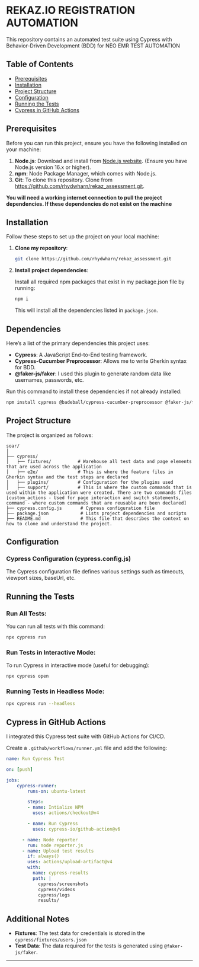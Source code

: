 
# REKAZ.IO REGISTRATION AUTOMATION

This repository contains an automated test suite using Cypress with Behavior-Driven Development (BDD) for NEO EMR TEST AUTOMATION

## Table of Contents
- [Prerequisites](#prerequisites)
- [Installation](#installation)
- [Project Structure](#project-structure)
- [Configuration](#configuration)
- [Running the Tests](#running-the-tests)
- [Cypress in GitHub Actions](#cypress-in-github-actions)

## Prerequisites

Before you can run this project, ensure you have the following installed on your machine:

1. **Node.js**: Download and install from [Node.js website](https://nodejs.org/en/). (Ensure you have Node.js version 16.x or higher).
2. **npm**: Node Package Manager, which comes with Node.js.
3. **Git**: To clone this repository. Clone from https://github.com/rhydwharn/rekaz_assessment.git.

**You will need a working internet connection to pull the project dependencies. If these dependencies do not exist on the machine**

## Installation

Follow these steps to set up the project on your local machine:

1. **Clone my repository**:

   ```bash
   git clone https://github.com/rhydwharn/rekaz_assessment.git
   ```

2. **Install project dependencies**:

   Install all required npm packages that exist in my package.json file by running:

   ```bash
   npm i
   ```

   This will install all the dependencies listed in `package.json`.

## Dependencies

Here’s a list of the primary dependencies this project uses:

- **Cypress**: A JavaScript End-to-End testing framework.
- **Cypress-Cucumber Preprocessor**: Allows me to write Gherkin syntax for BDD.
- **@faker-js/faker**: I used this plugin to generate random data like usernames, passwords, etc.
  
Run this command to install these dependencies if not already installed:

```bash
npm install cypress @badeball/cypress-cucumber-preprocessor @faker-js/faker multiple-cucumber-html-reporter moment
```

## Project Structure

The project is organized as follows:

```
soar/
│
├── cypress/
│   ├── fixtures/          # Warehouse all test data and page elements that are used across the application
│   ├── e2e/               # This is where the feature files in Gherkin syntax and the test steps are declared
│   ├── plugins/           # Configuration for the plugins used
│   ├── support/           # This is where the custom commands that is used within the application were created. There are two commands files [custom_actions - Used for page interaction and switch statements, command - where custom commands that are reusable are been declared]
├── cypress.config.js       # Cypress configuration file
├── package.json            # Lists project dependencies and scripts
├── README.md               # This file that describes the context on how to clone and understand the project.
```

## Configuration

### Cypress Configuration (cypress.config.js)

The Cypress configuration file defines various settings such as timeouts, viewport sizes, baseUrl, etc.

## Running the Tests

### Run All Tests:

You can run all tests with this command:

```bash
npx cypress run
```

### Run Tests in Interactive Mode:

To run Cypress in interactive mode (useful for debugging):

```bash
npx cypress open
```

### Running Tests in Headless Mode:

```bash
npx cypress run --headless
```

## Cypress in GitHub Actions

I integrated this Cypress test suite with GitHub Actions for CI/CD.

Create a `.github/workflows/runner.yml` file and add the following:

```yaml
name: Run Cypress Test

on: [push]

jobs:
    cypress-runner:
        runs-on: ubuntu-latest

        steps:
        - name: Intialize NPM
          uses: actions/checkout@v4

        - name: Run Cypress
          uses: cypress-io/github-action@v6

      - name: Node reporter
        run: node reporter.js
      - name: Upload test results
        if: always()
        uses: actions/upload-artifact@v4
        with:
          name: cypress-results
          path: |
            cypress/screenshots
            cypress/videos
            cypress/logs
            results/
```

## Additional Notes

- **Fixtures**: The test data for credentials is stored in the `cypress/fixtures/users.json` 
- **Test Data**: The data required for the tests is generated using `@faker-js/faker`.
  
---
